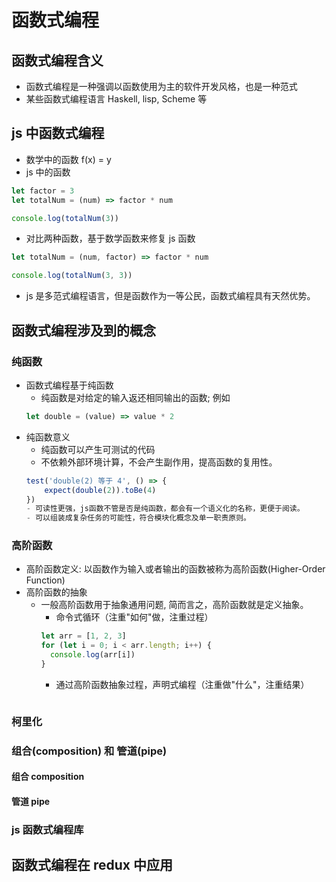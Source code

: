 # 函数式编程

## 函数式编程含义

- 函数式编程是一种强调以函数使用为主的软件开发风格，也是一种范式
- 某些函数式编程语言 Haskell, lisp, Scheme 等

## js 中函数式编程

- 数学中的函数 f(x) = y
- js 中的函数

```js
let factor = 3
let totalNum = (num) => factor * num

console.log(totalNum(3))
```

- 对比两种函数，基于数学函数来修复 js 函数

```js
let totalNum = (num, factor) => factor * num

console.log(totalNum(3, 3))
```

- js 是多范式编程语言，但是函数作为一等公民，函数式编程具有天然优势。

## 函数式编程涉及到的概念

### 纯函数

- 函数式编程基于纯函数
  - 纯函数是对给定的输入返还相同输出的函数; 例如
  ```js
  let double = (value) => value * 2
  ```
- 纯函数意义
  - 纯函数可以产生可测试的代码
  - 不依赖外部环境计算，不会产生副作用，提高函数的复用性。
  ```js
  test('double(2) 等于 4', () => {
      expect(double(2)).toBe(4)
  })
  - 可读性更强，js函数不管是否是纯函数，都会有一个语义化的名称，更便于阅读。
  - 可以组装成复杂任务的可能性，符合模块化概念及单一职责原则。
  ```

### 高阶函数

- 高阶函数定义: 以函数作为输入或者输出的函数被称为高阶函数(Higher-Order Function)
- 高阶函数的抽象
  - 一般高阶函数用于抽象通用问题, 简而言之，高阶函数就是定义抽象。
    - 命令式循环（注重"如何"做，注重过程）
    ```js
    let arr = [1, 2, 3]
    for (let i = 0; i < arr.length; i++) {
      console.log(arr[i])
    }
    ```
    - 通过高阶函数抽象过程，声明式编程（注重做"什么"，注重结果）
    ```js
    
    ```

### 柯里化

### 组合(composition) 和 管道(pipe)

#### 组合 composition

#### 管道 pipe

### js 函数式编程库

## 函数式编程在 redux 中应用
